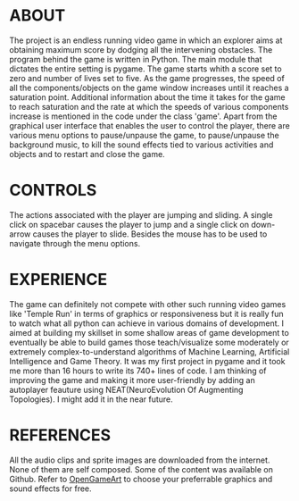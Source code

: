 # ABOUT
The project is an endless running video game in which an explorer aims at obtaining maximum score by dodging all the intervening obstacles. The program behind the game is written in Python. The main module that dictates the entire setting is pygame. The game starts whith a score set to zero and number of lives set to five. As the game progresses, the speed of all the components/objects on the game window increases until it reaches a saturation point. Additional information about the time it takes for the game to reach saturation and the rate at which the speeds of various components increase is mentioned in the code under the class 'game'. Apart from the graphical user interface that enables the user to control the player, there are various menu options to pause/unpause the game, to pause/unpause the background music, to kill the sound effects tied to various activities and objects and to restart and close the game.

# CONTROLS
The actions associated with the player are jumping and sliding. A single click on spacebar causes the player to jump and a single click on down-arrow causes the player to slide. Besides the mouse has to be used to navigate through the menu options.

# EXPERIENCE
The game can definitely not compete with other such running video games like 'Temple Run' in terms of graphics or responsiveness but it is really fun to watch what all python can achieve in various domains of development. I aimed at building my skillset in some shallow areas of game development to eventually be able to build games those teach/visualize some moderately or extremely complex-to-understand algorithms of Machine Learning, Artificial Intelligence and Game Theory. It was my first project in pygame and it took me more than 16 hours to write its 740+ lines of code. I am thinking of improving the game and making it more user-friendly by adding an autoplayer feauture using NEAT(NeuroEvolution Of Augmenting Topologies). I might add it in the near future.

# REFERENCES
All the audio clips and sprite images are downloaded from the internet. None of them are self composed. Some of the content was available on Github. Refer to [OpenGameArt](https://opengameart.org/) to choose your preferrable graphics and sound effects for free.
